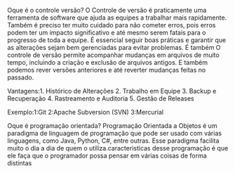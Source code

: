 Oque é o controle versão?
O Controle de versão é praticamente uma ferramenta de software que ajuda as equipes a trabalhar mais rapidamente. Também é preciso ter muito cuidado para não cometer erros, pois erros podem ter um impacto significativo e até mesmo serem fatais para o progresso de toda a equipe. É essencial seguir boas práticas e garantir que as alterações sejam bem gerenciadas para evitar problemas. É também O controle de versão permite acompanhar mudanças em arquivos de muito tempo, incluindo a criação e exclusão de arquivos antigos. E também podemos rever versões anteriores e até reverter mudanças feitas no passado.

Vantagens:1. Histórico de Alterações
2. Trabalho em Equipe
3. Backup e Recuperação
4. Rastreamento e Auditoria
5. Gestão de Releases

Exemplo:1:Git
2:Apache Subversion (SVN)
3:Mercurial

Oque é programação orientada?
Programação Orientada a Objetos é um paradigma de linguagem de programação que pode ser usado com várias linguagens, como Java, Python, C#, entre outras. Esse paradigma facilita muito o dia a dia de quem o utiliza.caracteristicas desse programação é que ele faça que o programador possa pensar em várias coisas de forma distintas

